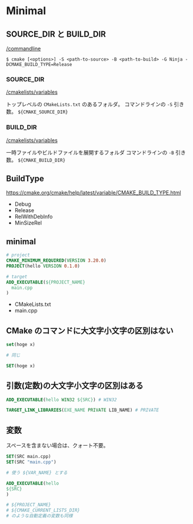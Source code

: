 # Minimal

## SOURCE_DIR と BUILD_DIR

[/commandline](/docs/commandline)

```
$ cmake [<options>] -S <path-to-source> -B <path-to-build> -G Ninja -DCMAKE_BUILD_TYPE=Release
```

### SOURCE_DIR

[/cmakelists/variables](/docs/cmakelists/variables)

トップレベルの `CMakeLists.txt` のあるフォルダ。
コマンドラインの `-S` 引き数。
`${CMAKE_SOURCE_DIR}`

### BUILD_DIR

[/cmakelists/variables](/docs/cmakelists/variables)

一時ファイルやビルドファイルを展開するフォルダ
コマンドラインの `-B` 引き数。
`${CMAKE_BUILD_DIR}`

## BuildType

https://cmake.org/cmake/help/latest/variable/CMAKE_BUILD_TYPE.html

- Debug
- Release
- RelWithDebInfo
- MinSizeRel

## minimal

```CMake
# project
CMAKE_MINIMUM_REQUIRED(VERSION 3.20.0)
PROJECT(hello VERSION 0.1.0)

# target
ADD_EXECUTABLE(${PROJECT_NAME}
  main.cpp
)
```

* CMakeLists.txt
* main.cpp

## CMake のコマンドに大文字小文字の区別はない

```cmake
set(hoge x)

# 同じ

SET(hoge x)
```

## 引数(定数)の大文字小文字の区別はある

```cmake
ADD_EXECUTABLE(hello WIN32 ${SRC}) # WIN32

TARGET_LINK_LIBRARIES(EXE_NAME PRIVATE LIB_NAME) # PRIVATE
```

## 変数

スペースを含まない場合は、クォート不要。

```cmake
SET(SRC main.cpp)
SET(SRC "main.cpp")

# 使う ${VAR_NAME} とする

ADD_EXECUTABLE(hello
${SRC}
)

# ${PROJECT_NAME}
# ${CMAKE_CURRENT_LISTS_DIR}
# のような自動定義の変数も同様
```

